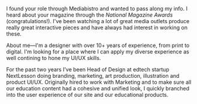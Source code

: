 I found your role through Mediabistro and wanted to pass along my info. I heard about your magazine through the *National Magazine Awards* (congratulations!). I've been watching a lot of great media outlets produce really great interactive pieces and have always had interest in working on these. 

About me—I'm a designer with over 10+ years of experience, from print to digital. I'm looking for a place where I can apply my diverse experience as well contining to hone my UI/UX skills. 

For the past two years I’ve been Head of Design at edtech startup NextLesson doing branding, marketing, art production, illustration and product UI/UX. Originally hired to work with Marketing and to make sure all our education content had a cohesive and unified look, I quickly branched into the user experience of our site and our educational products. 

<!--------

<p><strong>Digital Art Director</strong></p> <p><em>Mother Jones</em>, which recently won the Magazine of the Year award from the American Society of Magazine Editors, is looking for a digital art director to push the visual story-telling envelope, improve our UX, and discover new ways to connect with our readers.</p> <p><strong>You:</strong> Live and breathe great design and have a strong foundation in typography, photography, illustration, and usability. And you love journalism, and know that right now is an incredible moment to bring the two together for a big impact. You relish both big-picture brainstorming and hands-on design work. You're a nimble, even-tempered multitasker who enjoys the magic of conjuring great work from a limited budget and staff. You want design that is smart but not prissy, groundbreaking but approachable, eye-opening, not head-scratching.</p> <p><strong>Us:</strong> A reader-supported, nonprofit news organization that publishes a torrent of original reporting each day on our site, in addition to our gorgeous bimonthly print magazine. You will work closely with a talented art, photo and production team and reporters and editors committed to innovation.</p> <p>With a great team and an Ozzie-winning redesign in place, we look forward to innovating on the reader experience, including the design of marquee stories and engagement projects. You’ll work on everything from fast-turnaround photo illustrations to longer-term premier projects (such as the massive private prison expose we published last year, or our Russia scandal vertical) and a new initiative to incorporate documentary filmmaking and animation into the newsroom workflow.</p> <p>We’re particularly interested in candidates with UX as well as design chops—and, of course, you’ll bring your expertise to the print product too, helping to ensure that powerful, in-depth reporting shines across all our channels. We’re looking for someone who’ll light our imaginations on fire, but who relishes teamwork in a breaking news environment where the art and design staff are not walled off from the journalists; who is eager to be a part of an organization that is designed for the future, not the past.</p> <p>This position is based in our San Francisco office; remote is not an option.</p> <p><strong>Must have:</strong></p> <p>Five years of editorial design experience required.</p> <p>You should be a wizard with design tools such as Photoshop and Adobe InDesign and Illustrator;</p> <p>HTML and CSS and have a solid grounding with UX, A/B testing and user testing. Experience with Wordpress (our CMS), as well as film and animation tools a plus. And, more than ever in these crazy times, the ability to laugh at yourself and others helps.</p> <p>To apply, please send a résumé and some examples of your recent work, with any context you feel would help us to understand the process through which it was created. Email these materials to jobs (at) motherjones (dot) com with "Digital Art Director" as the subject line. No calls, please.</p> <p><em>Mother Jones</em>&nbsp;and its parent organization, the Foundation for National Progress, are committed to building and maintaining a diverse and welcoming workplace. We do not discriminate in our hiring based on race, color, religion, ancestry, sex, sexual orientation, gender identity, national origin, marital status, veteran status, union activity, physical or mental disability, AIDS/HIV status, on-the-job injuries, age, or any status otherwise protected under applicable federal, state, or local laws.</p>-->